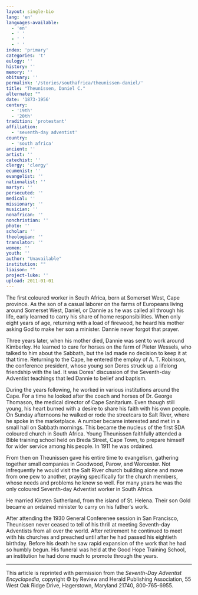 ```yaml
---
layout: single-bio
lang: 'en'
languages-available:
  - 'en'
  - ' '
  - ' '
  - ' '
index: 'primary'
categories: 't'
eulogy: ''
history: ''
memory: ''
obituary: ''
permalink: '/stories/southafrica/theunissen-daniel/'
title: "Theunissen, Daniel C."
alternate: ""
date: '1873-1956'
century:
  - '19th'
  - '20th'
tradition: 'protestant'
affiliation:
  - 'seventh-day adventist'
country:
  - 'south africa'
ancient: ''
artist: ''
catechist: ''
clergy: 'clergy'
ecumenist: ''
evangelist: ''
nationalist: ''
martyr: ''
persecuted: ''
medical: ''
missionary: ''
musician: ''
nonafrican: ''
nonchristian: ''
photo: ''
scholar: ''
theologian: ''
translator: ''
women: ''
youth: ''
author: "Unavailable"
institution: ""
liaison: ""
project-luke: ''
upload: 2011-01-01
---
```




The first coloured worker in South Africa, born at Somerset West, Cape province. As the son of a casual laborer on the farms of Europeans living around Somerset West, Daniel, or Dannie as he was called all through his life, early learned to carry his share of home responsibilities. When only eight years of age, returning with a load of firewood, he heard his mother asking God to make her son a minister. Dannie never forgot that prayer.

Three years later, when his mother died, Dannie was sent to work around Kimberley. He learned to care for horses on the farm of Pieter Wessels, who talked to him about the Sabbath, but the lad made no decision to keep it at that time. Returning to the Cape, he entered the employ of A. T. Robinson, the conference president, whose young son Dores struck up a lifelong friendship with the lad. It was Dores' discussion of the Seventh-day Adventist teachings that led Dannie to belief and baptism.

During the years following, he worked in various institutions around the Cape. For a time he looked after the coach and horses of Dr. George Thomason, the medical director of Cape Sanitarium. Even though still young, his heart burned with a desire to share his faith with his own people. On Sunday afternoons he walked or rode the streetcars to Salt River, where he spoke in the marketplace. A number became interested and met in a small hall on Sabbath mornings. This became the nucleus of the first SDA coloured church in South Africa. Young Theunissen faithfully attended a Bible training school held on Breda Street, Cape Town, to prepare himself for wider service among his people. In 1911 he was ordained.

From then on Theunissen gave his entire time to evangelism, gathering together small companies in Goodwood, Parow, and Worcester. Not infrequently he would visit the Salt River church building alone and move from one pew to another, praying specifically for the church members, whose needs and problems he knew so well. For many years he was the only coloured Seventh-day Adventist worker in South Africa.

He married Kirsten Sutherland, from the island of St. Helena. Their son Gold became an ordained minister to carry on his father's work.

After attending the 1930 General Conferenee session in San Francisco, Theunissen never ceased to tell of his thrill at meeting Seventh-day Adventists from all over the world. After retirement he continued to meet with his churches and preached until after he had passed his eightieth birthday. Before his death he saw rapid expansion of the work that he had so humbly begun. His funeral was held at the Good Hope Training School, an institution he had done much to promote through the years.



---

This article is reprinted with permission from the *Seventh-Day Adventist Encyclopedia*, copyright &copy; by Review and Herald Publishing Association, 55 West Oak Ridge Drive, Hagerstown, Maryland 21740, 800-765-6955.
